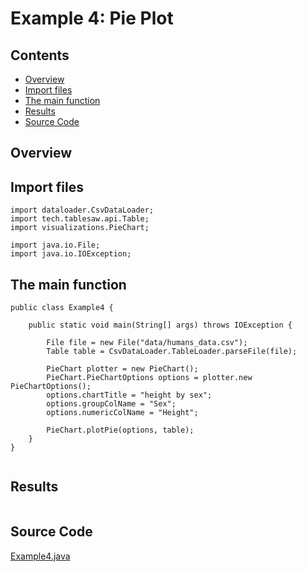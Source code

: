 # Example 4: Pie Plot

## Contents
* [Overview](#overview) 
* [Import files](#include_files)
* [The main function](#m_func)
* [Results](#results)
* [Source Code](#source_code)

## <a name="overview"></a> Overview

## <a name="include_files"></a> Import files

```
import dataloader.CsvDataLoader;
import tech.tablesaw.api.Table;
import visualizations.PieChart;

import java.io.File;
import java.io.IOException;

```

## <a name="m_func"></a> The main function

```
public class Example4 {

    public static void main(String[] args) throws IOException {

        File file = new File("data/humans_data.csv");
        Table table = CsvDataLoader.TableLoader.parseFile(file);

        PieChart plotter = new PieChart();
        PieChart.PieChartOptions options = plotter.new PieChartOptions();
        options.chartTitle = "height by sex";
        options.groupColName = "Sex";
        options.numericColName = "Height";

        PieChart.plotPie(options, table);
    }
}


```

## <a name="results"></a> Results

```

```

## <a name="source_code"></a> Source Code

<a href="Example4.java">Example4.java</a>